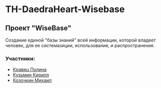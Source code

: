 # TH-DaedraHeart-Wisebase

## Проект "WiseBase" 

Создание единой "базы знаний" всей информации, которой владеет человек, для ее системазиции, использования, и распространения. 

### Участники:
- [Кравец Полина](https://github.com/Canimussurdis)
- [Кузьмин Кирилл](https://github.com/Ig0rVItalevich)
- [Козочкин Михаил](https://github.com/postlog)
